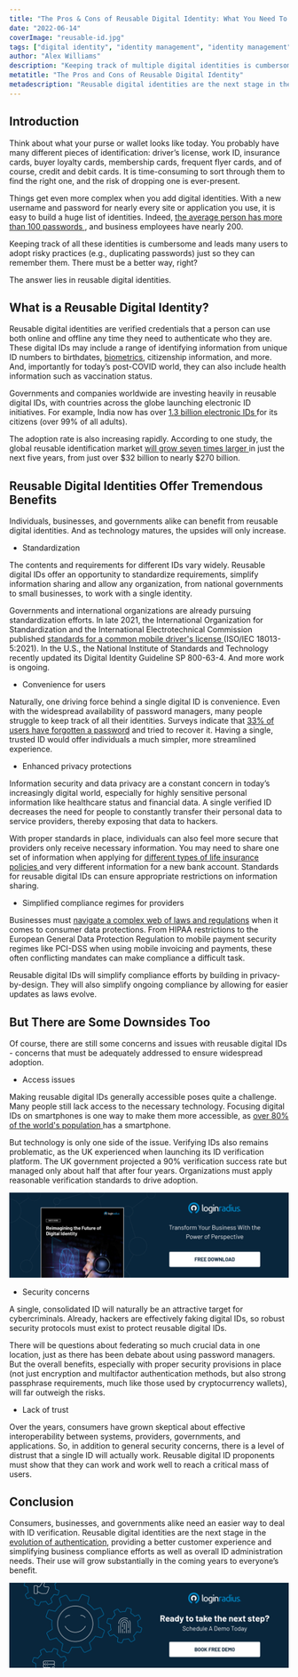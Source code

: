 ```yaml
---
title: "The Pros & Cons of Reusable Digital Identity: What You Need To Know"
date: "2022-06-14"
coverImage: "reusable-id.jpg"
tags: ["digital identity", "identity management", "identity management"]
author: "Alex Williams"
description: "Keeping track of multiple digital identities is cumbersome and may lead users to adopt risky practices (like  duplicating passwords) just so they can remember them. A better way to deal with it is reusable digital identities. And as the technology matures, the upsides will only increase."
metatitle: "The Pros and Cons of Reusable Digital Identity"
metadescription: "Reusable digital identities are the next stage in the evolution of authentication, This blog explains the pros and cons of using reusable digital identities."
---
```


## Introduction

Think about what your purse or wallet looks like today. You probably have many different pieces of identification: driver’s license, work ID, insurance cards, buyer loyalty cards, membership cards, frequent flyer cards, and of course, credit and debit cards. It is time-consuming to sort through them to find the right one, and the risk of dropping one is ever-present.

Things get even more complex when you add digital identities. With a new username and password for nearly every site or application you use, it is easy to build a huge list of identities. Indeed, <a rel="nofollow" href="https://tech.co/password-managers/how-many-passwords-average-person"> the average person has more than 100 passwords </a>, and business employees have nearly 200. 

Keeping track of all these identities is cumbersome and leads many users to adopt risky practices (e.g., duplicating passwords) just so they can remember them. There must be a better way, right?

The answer lies in reusable digital identities.


## What is a Reusable Digital Identity?

Reusable digital identities are verified credentials that a person can use both online and offline any time they need to authenticate who they are. These digital IDs may include a range of identifying information from unique ID numbers to birthdates, [biometrics](https://www.loginradius.com/blog/identity/what-is-mob-biometric-authentication/), citizenship information, and more. And, importantly for today’s post-COVID world, they can also include health information such as vaccination status.

Governments and companies worldwide are investing heavily in reusable digital IDs, with countries across the globe launching electronic ID initiatives. For example, India now has over <a rel="nofollow" href="https://www.thalesgroup.com/en/markets/digital-identity-and-security/government/identity/digital-identity-services/trends"> 1.3 billion electronic IDs </a> for its citizens (over 99% of all adults). 

The adoption rate is also increasing rapidly. According to one study, the global reusable identification market [will grow seven times larger ](https://liminal.co/articles/liminal-projects-the-market-for-reusable-digital-identity-to-soar-to-266-5b-by-2027-with-a-cagr-of-69/)in just the next five years, from just over $32 billion to nearly $270 billion.

## Reusable Digital Identities Offer Tremendous Benefits

Individuals, businesses, and governments alike can benefit from reusable digital identities. And as technology matures, the upsides will only increase.

* Standardization

The contents and requirements for different IDs vary widely. Reusable digital IDs offer an opportunity to standardize requirements, simplify information sharing and allow any organization, from national governments to small businesses, to work with a single identity.

Governments and international organizations are already pursuing standardization efforts. In late 2021, the International Organization for Standardization and the International Electrotechnical Commission published <a rel="nofollow" href="https://www.iso.org/standard/69084.html"> standards for a common mobile driver's license </a> (ISO/IEC 18013-5:2021). In the U.S., the National Institute of Standards and Technology recently updated its Digital Identity Guideline SP 800-63-4. And more work is ongoing.

* Convenience for users

Naturally, one driving force behind a single digital ID is convenience. Even with the widespread availability of password managers, many people struggle to keep track of all their identities. Surveys indicate that [33% of users have forgotten a password](https://www.loginradius.com/resource/consumer-digital-identity-trend-report-2022) and tried to recover it. Having a single, trusted ID would offer individuals a much simpler, more streamlined experience.

* Enhanced privacy protections

Information security and data privacy are a constant concern in today’s increasingly digital world, especially for highly sensitive personal information like healthcare status and financial data. A single verified ID decreases the need for people to constantly transfer their personal data to service providers, thereby exposing that data to hackers. 

With proper standards in place, individuals can also feel more secure that providers only receive necessary information. You may need to share one set of information when applying for <a rel="nofollow" href="https://www.policyme.com/blog/types-of-life-insurance"> different types of life insurance policies </a> and very different information for a new bank account. Standards for reusable digital IDs can ensure appropriate restrictions on information sharing.

* Simplified compliance regimes for providers

Businesses must [navigate a complex web of laws and regulations](https://www.loginradius.com/blog/identity/data-governance-best-practices/) when it comes to consumer data protections. From HIPAA restrictions to the European General Data Protection Regulation to mobile payment security regimes like PCI-DSS when using mobile invoicing and payments, these often conflicting mandates can make compliance a difficult task.

Reusable digital IDs will simplify compliance efforts by building in privacy-by-design. They will also simplify ongoing compliance by allowing for easier updates as laws evolve.

## But There are Some Downsides Too

Of course, there are still some concerns and issues with reusable digital IDs - concerns that must be adequately addressed to ensure widespread adoption.

* Access issues

Making reusable digital IDs generally accessible poses quite a challenge. Many people still lack access to the necessary technology. Focusing digital IDs on smartphones is one way to make them more accessible, as <a rel="nofollow" href="https://www.bankmycell.com/blog/how-many-phones-are-in-the-world"> over 80% of the world's population </a> has a smartphone.

But technology is only one side of the issue. Verifying IDs also remains problematic, as the UK experienced when launching its ID verification platform. The UK government projected a 90% verification success rate but managed only about half that after four years. Organizations must apply reasonable verification standards to drive adoption. 

[![WP-reimagining](WP-reimagining.png)](https://www.loginradius.com/resource/digital-identity-future-whitepaper)

* Security concerns

A single, consolidated ID will naturally be an attractive target for cybercriminals. Already, hackers are effectively faking digital IDs, so robust security protocols must exist to protect reusable digital IDs. 

There will be questions about federating so much crucial data in one location, just as there has been debate about using password managers. But the overall benefits, especially with proper security provisions in place (not just encryption and multifactor authentication methods, but also strong passphrase requirements, much like those used by cryptocurrency wallets), will far outweigh the risks.

* Lack of trust

Over the years, consumers have grown skeptical about effective interoperability between systems, providers, governments, and applications. So, in addition to general security concerns, there is a level of distrust that a single ID will actually work. Reusable digital ID proponents must show that they can work and work well to reach a critical mass of users.

## Conclusion

Consumers, businesses, and governments alike need an easier way to deal with ID verification. Reusable digital identities are the next stage in the [evolution of authentication](https://www.loginradius.com/blog/growth/authentication-evolution-to-passwordless/), providing a better customer experience and simplifying business compliance efforts as well as overall ID administration needs. Their use will grow substantially in the coming years to everyone’s benefit. 


[![book-a-demo-loginradius](../../assets/book-a-demo-loginradius.png)](https://www.loginradius.com/book-a-demo/)
